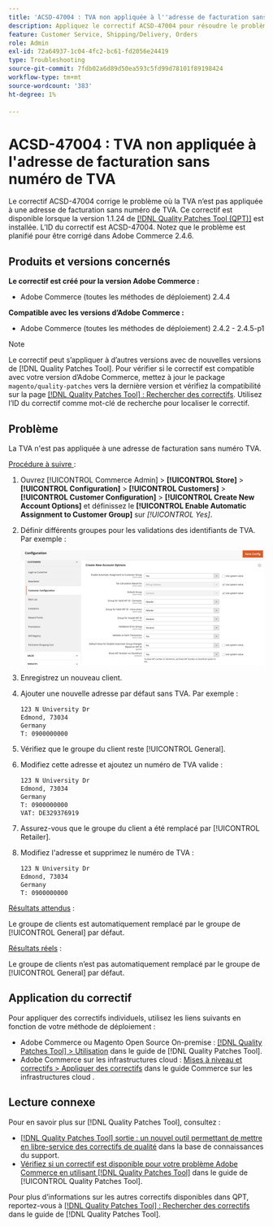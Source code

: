 ```yaml
---
title: 'ACSD-47004 : TVA non appliquée à l''adresse de facturation sans numéro de TVA'
description: Appliquez le correctif ACSD-47004 pour résoudre le problème d’Adobe Commerce en raison duquel la TVA n’est pas appliquée à une adresse de facturation sans numéro de TVA.
feature: Customer Service, Shipping/Delivery, Orders
role: Admin
exl-id: 72a64937-1c04-4fc2-bc61-fd2056e24419
type: Troubleshooting
source-git-commit: 7fdb02a6d89d50ea593c5fd99d78101f89198424
workflow-type: tm+mt
source-wordcount: '383'
ht-degree: 1%

---
```


# ACSD-47004 : TVA non appliquée à l&#39;adresse de facturation sans numéro de TVA

Le correctif ACSD-47004 corrige le problème où la TVA n’est pas appliquée à une adresse de facturation sans numéro de TVA. Ce correctif est disponible lorsque la version 1.1.24 de [[!DNL Quality Patches Tool (QPT)]](https://experienceleague.adobe.com/en/docs/commerce-operations/tools/quality-patches-tool/quality-patches-tool-to-self-serve-quality-patches) est installée. L’ID du correctif est ACSD-47004. Notez que le problème est planifié pour être corrigé dans Adobe Commerce 2.4.6.

## Produits et versions concernés

**Le correctif est créé pour la version Adobe Commerce :**

* Adobe Commerce (toutes les méthodes de déploiement) 2.4.4

**Compatible avec les versions d’Adobe Commerce :**

* Adobe Commerce (toutes les méthodes de déploiement) 2.4.2 - 2.4.5-p1

>[!NOTE]
>
>Le correctif peut s’appliquer à d’autres versions avec de nouvelles versions de [!DNL Quality Patches Tool]. Pour vérifier si le correctif est compatible avec votre version d’Adobe Commerce, mettez à jour le package `magento/quality-patches` vers la dernière version et vérifiez la compatibilité sur la page [[!DNL Quality Patches Tool] : Rechercher des correctifs](https://experienceleague.adobe.com/tools/commerce-quality-patches/index.html). Utilisez l’ID du correctif comme mot-clé de recherche pour localiser le correctif.

## Problème

La TVA n&#39;est pas appliquée à une adresse de facturation sans numéro TVA.

<u>Procédure à suivre </u> :

1. Ouvrez [!UICONTROL Commerce Admin] > **[!UICONTROL Store]** > **[!UICONTROL Configuration]** > **[!UICONTROL Customers]** > **[!UICONTROL Customer Configuration]** > **[!UICONTROL Create New Account Options]** et définissez le **[!UICONTROL Enable Automatic Assignment to Customer Group]** sur *[!UICONTROL Yes]*.
1. Définir différents groupes pour les validations des identifiants de TVA. Par exemple :

   ![VAT-ID-validations](/help/assets/tools/vat-id-validations.png)

1. Enregistrez un nouveau client.
1. Ajouter une nouvelle adresse par défaut sans TVA. Par exemple :

   ```
   123 N University Dr
   Edmond, 73034
   Germany
   T: 0900000000
   ```

1. Vérifiez que le groupe du client reste [!UICONTROL General].
1. Modifiez cette adresse et ajoutez un numéro de TVA valide :

   ```
   123 N University Dr
   Edmond, 73034
   Germany
   T: 0900000000
   VAT: DE329376919
   ```

1. Assurez-vous que le groupe du client a été remplacé par [!UICONTROL Retailer].
1. Modifiez l&#39;adresse et supprimez le numéro de TVA :

   ```
   123 N University Dr
   Edmond, 73034
   Germany
   T: 0900000000
   ```

<u>Résultats attendus</u> :

Le groupe de clients est automatiquement remplacé par le groupe de [!UICONTROL General] par défaut.

<u>Résultats réels</u> :

Le groupe de clients n’est pas automatiquement remplacé par le groupe de [!UICONTROL General] par défaut.

## Application du correctif

Pour appliquer des correctifs individuels, utilisez les liens suivants en fonction de votre méthode de déploiement :

* Adobe Commerce ou Magento Open Source On-premise : [[!DNL Quality Patches Tool] > Utilisation](/help/tools/quality-patches-tool/usage.md) dans le guide de [!DNL Quality Patches Tool].
* Adobe Commerce sur les infrastructures cloud : [Mises à niveau et correctifs > Appliquer des correctifs](https://experienceleague.adobe.com/docs/commerce-cloud-service/user-guide/develop/upgrade/apply-patches.html) dans le guide Commerce sur les infrastructures cloud .

## Lecture connexe

Pour en savoir plus sur [!DNL Quality Patches Tool], consultez :

* [[!DNL Quality Patches Tool] sortie : un nouvel outil permettant de mettre en libre-service des correctifs de qualité](https://experienceleague.adobe.com/en/docs/commerce-operations/tools/quality-patches-tool/quality-patches-tool-to-self-serve-quality-patches) dans la base de connaissances du support.
* [Vérifiez si un correctif est disponible pour votre problème Adobe Commerce en utilisant [!DNL Quality Patches Tool]](/help/tools/quality-patches-tool/patches-available-in-qpt/check-patch-for-magento-issue-with-magento-quality-patches.md) dans le guide de [!UICONTROL Quality Patches Tool].


Pour plus d’informations sur les autres correctifs disponibles dans QPT, reportez-vous à [[!DNL Quality Patches Tool] : Rechercher des correctifs](https://experienceleague.adobe.com/tools/commerce-quality-patches/index.html) dans le guide de [!DNL Quality Patches Tool].
